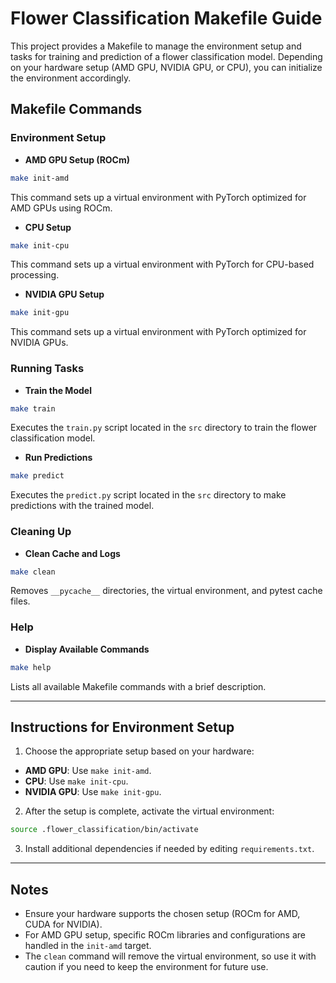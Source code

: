 # Flower Classification Makefile Guide

This project provides a Makefile to manage the environment setup and tasks for training and prediction of a flower classification model. Depending on your hardware setup (AMD GPU, NVIDIA GPU, or CPU), you can initialize the environment accordingly.

## Makefile Commands

### Environment Setup
- **AMD GPU Setup (ROCm)**

```bash
make init-amd
```

This command sets up a virtual environment with PyTorch optimized for AMD GPUs using ROCm.

- **CPU Setup**

```bash
make init-cpu
```

This command sets up a virtual environment with PyTorch for CPU-based processing.

- **NVIDIA GPU Setup**

```bash
make init-gpu
```
This command sets up a virtual environment with PyTorch optimized for NVIDIA GPUs.

### Running Tasks
- **Train the Model**

```bash
make train
```
Executes the `train.py` script located in the `src` directory to train the flower classification model.

- **Run Predictions**

```bash
make predict
```
Executes the `predict.py` script located in the `src` directory to make predictions with the trained model.

### Cleaning Up
- **Clean Cache and Logs**

```bash
make clean
```
Removes `__pycache__` directories, the virtual environment, and pytest cache files.

### Help
- **Display Available Commands**

```bash
make help
```
Lists all available Makefile commands with a brief description.

---

## Instructions for Environment Setup

1. Choose the appropriate setup based on your hardware:
 - **AMD GPU**: Use `make init-amd`.
 - **CPU**: Use `make init-cpu`.
 - **NVIDIA GPU**: Use `make init-gpu`.
 
2. After the setup is complete, activate the virtual environment:

```bash
source .flower_classification/bin/activate
```

3. Install additional dependencies if needed by editing `requirements.txt`.

---

## Notes
- Ensure your hardware supports the chosen setup (ROCm for AMD, CUDA for NVIDIA).
- For AMD GPU setup, specific ROCm libraries and configurations are handled in the `init-amd` target.
- The `clean` command will remove the virtual environment, so use it with caution if you need to keep the environment for future use.
